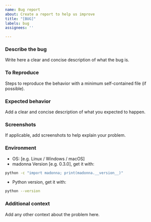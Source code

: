 ```yaml
---
name: Bug report
about: Create a report to help us improve
title: "[BUG]"
labels: bug
assignees: ''

---
```


### Describe the bug

Write here a clear and concise description of what the bug is.

### To Reproduce

Steps to reproduce the behavior with a minimum self-contained file (if possible).

### Expected behavior

Add a clear and concise description of what you expected to happen.

### Screenshots

If applicable, add screenshots to help explain your problem.

### Environment

* OS: [e.g. Linux / Windows / macOS]
* madonna Version [e.g. 0.3.0], get it with:

```bash
python -c "import madonna; print(madonna.__version__)"
```

* Python version, get it with:

```bash
python --version
```

### Additional context

Add any other context about the problem here.
